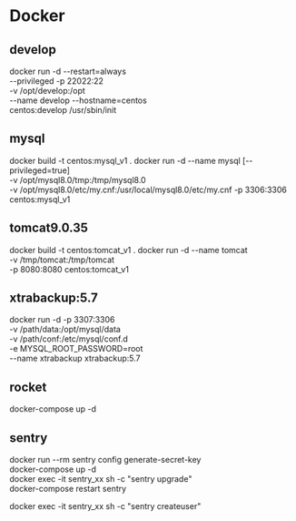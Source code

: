 # Docker

## develop
docker run -d --restart=always \
--privileged -p 22022:22 \
-v /opt/develop:/opt \
--name develop --hostname=centos \
centos:develop /usr/sbin/init

## mysql
docker build -t centos:mysql_v1 .
docker run -d --name mysql [--privileged=true] \
-v /opt/mysql8.0/tmp:/tmp/mysql8.0 \
-v /opt/mysql8.0/etc/my.cnf:/usr/local/mysql8.0/etc/my.cnf
-p 3306:3306 centos:mysql_v1

## tomcat9.0.35
docker build -t centos:tomcat_v1 .
docker run -d --name tomcat \
-v /tmp/tomcat:/tmp/tomcat \
-p 8080:8080 centos:tomcat_v1

## xtrabackup:5.7
docker run -d -p 3307:3306 \
-v /path/data:/opt/mysql/data \
-v /path/conf:/etc/mysql/conf.d \
-e MYSQL_ROOT_PASSWORD=root \
--name xtrabackup xtrabackup:5.7

## rocket
docker-compose up -d

## sentry
docker run --rm sentry config generate-secret-key \
docker-compose up -d \
docker exec -it sentry_xx sh -c "sentry upgrade" \
docker-compose restart sentry 

docker exec -it sentry_xx sh -c "sentry createuser" 


